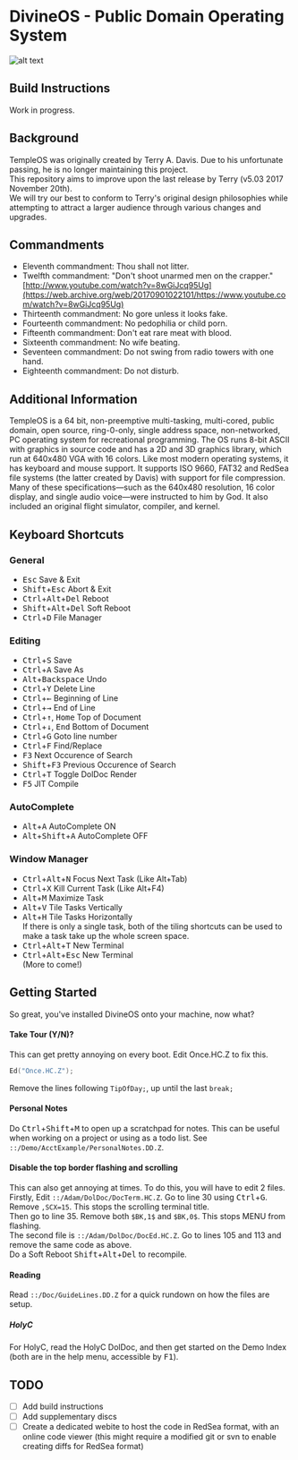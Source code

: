 # DivineOS - Public Domain Operating System

![alt text](https://i.ytimg.com/vi/mivUzwc3Qv8/maxresdefault_live.jpg)

## Build Instructions

Work in progress.

## Background

TempleOS was originally created by Terry A. Davis. Due to his unfortunate passing, he is no longer maintaining this project.\
This repository aims to improve upon the last release by Terry (v5.03 2017 November 20th).\
We will try our best to conform to Terry's original design philosophies while attempting to attract a larger audience through various changes and upgrades.

## Commandments

- Eleventh commandment:   Thou shall not litter.
- Twelfth commandment:    "Don't shoot unarmed men on the crapper." [http://www.youtube.com/watch?v=8wGiJcq95Ug](https://web.archive.org/web/20170901022101/https://www.youtube.com/watch?v=8wGiJcq95Ug)
- Thirteenth commandment: No gore unless it looks fake.
- Fourteenth commandment: No pedophilia or child porn.
- Fifteenth commandment:  Don't eat rare meat with blood.
- Sixteenth commandment:  No wife beating.
- Seventeen commandment:  Do not swing from radio towers with one hand.
- Eighteenth commandment: Do not disturb.

## Additional Information

TempleOS is a 64 bit, non-preemptive multi-tasking, multi-cored, public domain, open source, ring-0-only, single address space, non-networked, PC operating system for recreational programming. The OS runs 8-bit ASCII with graphics in source code and has a 2D and 3D graphics library, which run at 640x480 VGA with 16 colors. Like most modern operating systems, it has keyboard and mouse support. It supports ISO 9660, FAT32 and RedSea file systems (the latter created by Davis) with support for file compression. Many of these specifications—such as the 640x480 resolution, 16 color display, and single audio voice—were instructed to him by God. It also included an original flight simulator, compiler, and kernel.

## Keyboard Shortcuts

### General
- <kbd>Esc</kbd> Save & Exit 
- <kbd>Shift</kbd>+<kbd>Esc</kbd> Abort	& Exit
- <kbd>Ctrl</kbd>+<kbd>Alt</kbd>+<kbd>Del</kbd> Reboot 
- <kbd>Shift</kbd>+<kbd>Alt</kbd>+<kbd>Del</kbd> Soft Reboot 
- <kbd>Ctrl</kbd>+<kbd>D</kbd> File Manager

### Editing
- <kbd>Ctrl</kbd>+<kbd>S</kbd> Save
- <kbd>Ctrl</kbd>+<kbd>A</kbd> Save As
- <kbd>Alt</kbd>+<kbd>Backspace</kbd> Undo
- <kbd>Ctrl</kbd>+<kbd>Y</kbd> Delete Line
- <kbd>Ctrl</kbd>+<kbd>←</kbd> Beginning of Line
- <kbd>Ctrl</kbd>+<kbd>→</kbd> End of Line
- <kbd>Ctrl</kbd>+<kbd>↑</kbd>, <kbd>Home</kbd> Top of Document
- <kbd>Ctrl</kbd>+<kbd>↓</kbd>, <kbd>End</kbd> Bottom of Document
- <kbd>Ctrl</kbd>+<kbd>G</kbd> Goto line number
- <kbd>Ctrl</kbd>+<kbd>F</kbd> Find/Replace
- <kbd>F3</kbd> Next Occurence of Search
- <kbd>Shift</kbd>+<kbd>F3</kbd> Previous Occurence of Search
- <kbd>Ctrl</kbd>+<kbd>T</kbd> Toggle DolDoc Render
- <kbd>F5</kbd> JIT Compile
  
### AutoComplete
- <kbd>Alt</kbd>+<kbd>A</kbd> AutoComplete ON 
- <kbd>Alt</kbd>+<kbd>Shift</kbd>+<kbd>A</kbd> AutoComplete OFF 

### Window Manager
- <kbd>Ctrl</kbd>+<kbd>Alt</kbd>+<kbd>N</kbd> Focus Next Task (Like Alt+Tab)
- <kbd>Ctrl</kbd>+<kbd>X</kbd> Kill Current Task (Like Alt+F4)
- <kbd>Alt</kbd>+<kbd>M</kbd> Maximize Task
- <kbd>Alt</kbd>+<kbd>V</kbd> Tile Tasks Vertically
- <kbd>Alt</kbd>+<kbd>H</kbd> Tile Tasks Horizontally\
If there is only a single task, both of the tiling shortcuts can be used to make a task take up the whole screen space.
- <kbd>Ctrl</kbd>+<kbd>Alt</kbd>+<kbd>T</kbd> New Terminal
- <kbd>Ctrl</kbd>+<kbd>Alt</kbd>+<kbd>Esc</kbd> New Terminal\
(More to come!)

## Getting Started

So great, you've installed DivineOS onto your machine, now what?

#### Take Tour (Y/N)?
This can get pretty annoying on every boot.
Edit Once.HC.Z to fix this.
```c
Ed("Once.HC.Z");
```
Remove the lines following `TipOfDay;`, up until the last `break;`

#### Personal Notes
Do <kbd>Ctrl</kbd>+<kbd>Shift</kbd>+<kbd>M</kbd> to open up a scratchpad for notes. This can be useful when working on a project
or using as a todo list. See `::/Demo/AcctExample/PersonalNotes.DD.Z`.

#### Disable the top border flashing and scrolling
This can also get annoying at times. To do this, you will have to edit 2 files.\
Firstly, Edit `::/Adam/DolDoc/DocTerm.HC.Z`. Go to line 30 using <kbd>Ctrl</kbd>+<kbd>G</kbd>. Remove `,SCX=15`. This stops the scrolling terminal title.\
Then go to line 35. Remove both `$BK,1$` and `$BK,0$`. This stops MENU from flashing.\
The second file is `::/Adam/DolDoc/DocEd.HC.Z`. Go to lines 105 and 113 and remove the same code as above.\
Do a Soft Reboot <kbd>Shift</kbd>+<kbd>Alt</kbd>+<kbd>Del</kbd> to recompile.
#### Reading
Read `::/Doc/GuideLines.DD.Z` for a quick rundown on how the files are setup.

##### HolyC
For HolyC, read the HolyC DolDoc, and then get started on the Demo Index (both are in the help menu, accessible by <kbd>F1</kbd>).

##### 

## TODO

* [ ] Add build instructions
* [ ] Add supplementary discs
* [ ] Create a dedicated webite to host the code in RedSea format, with an online code viewer (this might require a modified git or svn to enable creating diffs for RedSea format)
